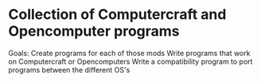 # Collection of Computercraft and Opencomputer programs

Goals:
  Create programs for each of those mods
  Write programs that work on Computercraft or Opencomputers
  Write a compatibility program to port programs between the different OS's
